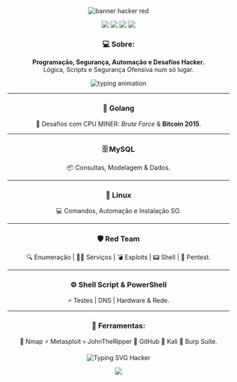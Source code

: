 <p align="center">
  <img src="https://capsule-render.vercel.app/api?type=waving&color=ff0000&height=200&section=header&text=Seja%20Bem-Vindo!%20%F0%9F%91%8B&fontSize=40&fontColor=ffffff" alt="banner hacker red"/>
</p>

<p align="center">
  <a href="https://www.gnu.org/"><img src="https://img.shields.io/badge/Linux-Terminal-ff0000?style=for-the-badge&logo=gnu&logoColor=white"/></a>
  <a href="https://golang.org/"><img src="https://img.shields.io/badge/Golang-RedTeam-ff0000?style=for-the-badge&logo=go&logoColor=white"/></a>
  <a href="https://www.mysql.com/"><img src="https://img.shields.io/badge/MySQL-DataBase-ff0000?style=for-the-badge&logo=mysql&logoColor=white"/></a>
  <a href="https://tryhackme.com/"><img src="https://img.shields.io/badge/TryHackMe-CTF-ff0000?style=for-the-badge&logo=tryhackme&logoColor=white"/></a>
</p>

<h3 align="center">💻 <strong>Sobre:</strong></h3>
<p align="center">
  <strong>Programação, Segurança, Automação e Desafios Hacker.</strong><br>
  Lógica, Scripts e Segurança Ofensiva num só lugar.
</p>

<p align="center">
  <img src="https://readme-typing-svg.herokuapp.com?color=FF0000&center=true&vCenter=true&multiline=true&lines=H4ck1ng+1s+my+Language;Red+Team+Mindset;Code,+Break,+Repeat" alt="typing animation" />
</p>

<hr>

<h3 align="center">🚀 <strong>Golang</strong></h3>
<p align="center">
  🔐 Desafios com CPU MINER: <i>Brute Force</i> & <strong>Bitcoin 2015</strong>.
</p>

<hr>

<h3 align="center">🗄️ <strong>MySQL</strong></h3>
<p align="center">
  📦 Consultas, Modelagem & Dados.
</p>

<hr>

<h3 align="center">🐧 <strong>Linux</strong></h3>
<p align="center">
  💻 Comandos, Automação e Instalação SO.
</p>

<hr>

<h3 align="center">🛡️ <strong>Red Team</strong></h3>
<p align="center">
  🔍 Enumeração | 🕵️‍♂️ Serviços | 💣 Exploits | 📟 Shell | 🐧 Pentest.
</p>

<hr>

<h3 align="center">⚙️ <strong>Shell Script & PowerShell</strong></h3>
<p align="center">
  🗲 Testes | DNS | Hardware & Rede.
</p>

<hr>

<h3 align="center">🧰 <strong>Ferramentas:</strong></h3>
<p align="center">
  🔴 Nmap ⚡ Metasploit 💀 JohnTheRipper 🐙 GitHub 🐧 Kali 🚩 Burp Suite.
</p>

<p align="center">
  <img src="https://readme-typing-svg.herokuapp.com?color=FF0000&center=true&vCenter=true&multiline=true&lines=Welcome+to+the+Lab;Code,+Exploit,+Conquer;Red+Team+Ready!" alt="Typing SVG Hacker"/>
</p>

<p align="center">
  <img src="https://capsule-render.vercel.app/api?type=waving&color=ff0000&height=150&section=footer"/>
</p>
